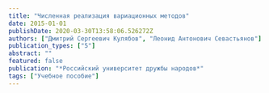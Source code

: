 ```yaml
---
title: "Численная реализация вариационных методов"
date: 2015-01-01
publishDate: 2020-03-30T13:58:06.526272Z
authors: ["Дмитрий Сергеевич Кулябов", "Леонид Антонович Севастьянов"]
publication_types: ["5"]
abstract: ""
featured: false
publication: "*Российский университет дружбы народов*"
tags: ["Учебное пособие"]
---
```


